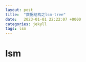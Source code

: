 ```yaml
---
layout: post
title:  "数据结构之lsm-tree"
date:   2023-01-01 22:22:07 +0000
categories: jekyll
tags: lsm
---
```


# lsm